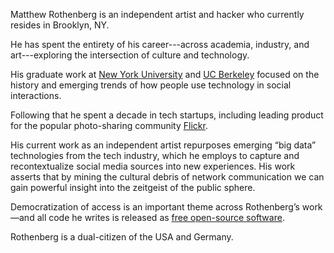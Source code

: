 Matthew Rothenberg is an independent artist and hacker who currently resides in Brooklyn, NY.

He has spent the entirety of his career---across academia, industry, and art---exploring the intersection of culture and technology.

His graduate work at [New York University][nyu] and [UC Berkeley][cal] focused on the history and emerging trends of how people use technology in social interactions.

Following that he spent a decade in tech startups, including leading product for the popular
photo-sharing community [Flickr][flickr].

His current work as an independent artist repurposes emerging “big data” technologies from the tech industry, which he employs to capture and recontextualize social media sources into new experiences. His work asserts that by mining the cultural debris of network communication we can gain powerful insight into the zeitgeist of the public sphere.

Democratization of access is an important theme across Rothenberg’s work—and all code he writes is released as [free open-source software][oss].

Rothenberg is a dual-citizen of the USA and Germany.



[nyu]: http://www.nyu.edu
[cal]: http://www.berkeley.edu
[flickr]: https://www.flickr.com
[oss]: https://github.com/mroth
